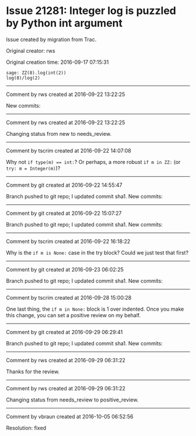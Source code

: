 # Issue 21281: Integer log is puzzled by Python int argument

Issue created by migration from Trac.

Original creator: rws

Original creation time: 2016-09-17 07:15:31


```
sage: ZZ(8).log(int(2))
log(8)/log(2)
```



---

Comment by rws created at 2016-09-22 13:22:25

New commits:


---

Comment by rws created at 2016-09-22 13:22:25

Changing status from new to needs_review.


---

Comment by tscrim created at 2016-09-22 14:07:08

Why not `if type(m) == int:`? Or perhaps, a more robust `if m in ZZ:` (or `try: m = Integer(m)`)?


---

Comment by git created at 2016-09-22 14:55:47

Branch pushed to git repo; I updated commit sha1. New commits:


---

Comment by git created at 2016-09-22 15:07:27

Branch pushed to git repo; I updated commit sha1. New commits:


---

Comment by tscrim created at 2016-09-22 16:18:22

Why is the `if m is None:` case in the try block? Could we just test that first?


---

Comment by git created at 2016-09-23 06:02:25

Branch pushed to git repo; I updated commit sha1. New commits:


---

Comment by tscrim created at 2016-09-28 15:00:28

One last thing, the `if m in None:` block is 1 over indented. Once you make this change, you can set a positive review on my behalf.


---

Comment by git created at 2016-09-29 06:29:41

Branch pushed to git repo; I updated commit sha1. New commits:


---

Comment by rws created at 2016-09-29 06:31:22

Thanks for the review.


---

Comment by rws created at 2016-09-29 06:31:22

Changing status from needs_review to positive_review.


---

Comment by vbraun created at 2016-10-05 06:52:56

Resolution: fixed
